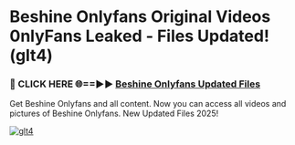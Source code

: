# Beshine Onlyfans Original Videos 0nlyFans Leaked - Files Updated! (glt4)

<h3>🔴 CLICK HERE 🌐==►► <a href="https://tinyurl.com/2m67pmp6" rel="nofollow">Beshine Onlyfans Updated Files</a></h3>

Get Beshine Onlyfans and all content. Now you can access all videos and pictures of Beshine Onlyfans. New Updated Files 2025!

[![glt4](https://i.imgur.com/H4QAA4z.gif)](https://tinyurl.com/2m67pmp6)